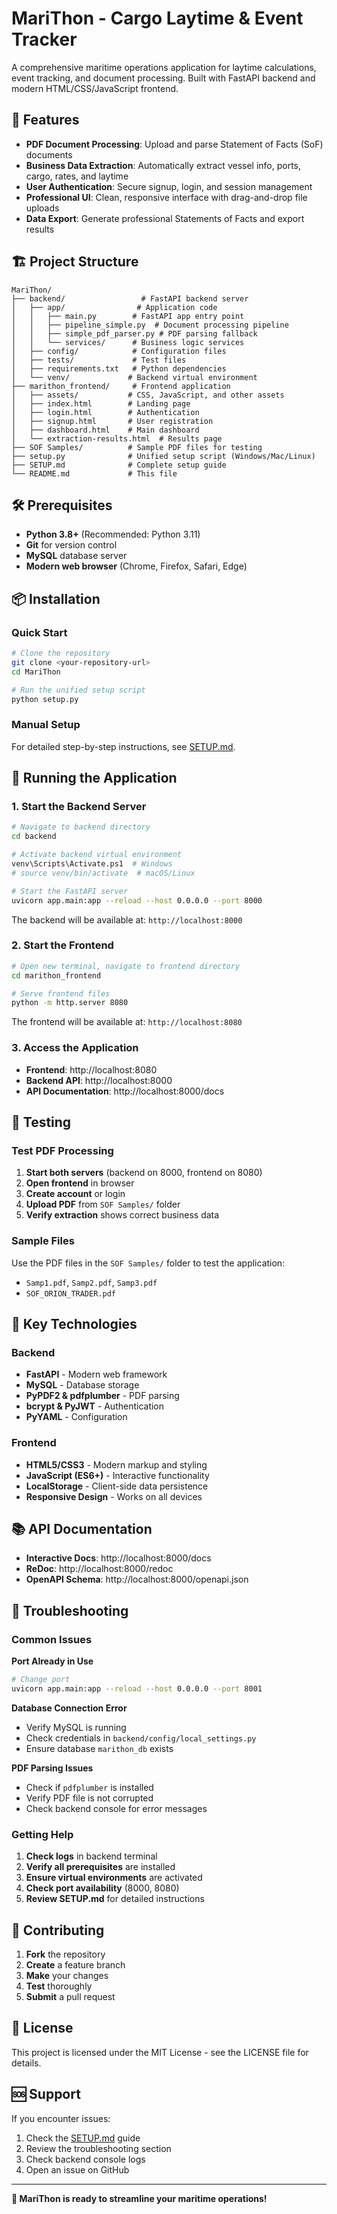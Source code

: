 # MariThon - Cargo Laytime & Event Tracker

A comprehensive maritime operations application for laytime calculations, event tracking, and document processing. Built with FastAPI backend and modern HTML/CSS/JavaScript frontend.

## 🚀 Features

- **PDF Document Processing**: Upload and parse Statement of Facts (SoF) documents
- **Business Data Extraction**: Automatically extract vessel info, ports, cargo, rates, and laytime
- **User Authentication**: Secure signup, login, and session management
- **Professional UI**: Clean, responsive interface with drag-and-drop file uploads
- **Data Export**: Generate professional Statements of Facts and export results

## 🏗️ Project Structure

```
MariThon/
├── backend/                 # FastAPI backend server
│   ├── app/                # Application code
│   │   ├── main.py        # FastAPI app entry point
│   │   ├── pipeline_simple.py  # Document processing pipeline
│   │   ├── simple_pdf_parser.py # PDF parsing fallback
│   │   └── services/      # Business logic services
│   ├── config/            # Configuration files
│   ├── tests/             # Test files
│   ├── requirements.txt   # Python dependencies
│   └── venv/             # Backend virtual environment
├── marithon_frontend/     # Frontend application
│   ├── assets/           # CSS, JavaScript, and other assets
│   ├── index.html        # Landing page
│   ├── login.html        # Authentication
│   ├── signup.html       # User registration
│   ├── dashboard.html    # Main dashboard
│   └── extraction-results.html  # Results page
├── SOF Samples/          # Sample PDF files for testing
├── setup.py              # Unified setup script (Windows/Mac/Linux)
├── SETUP.md              # Complete setup guide
└── README.md             # This file
```

## 🛠️ Prerequisites

- **Python 3.8+** (Recommended: Python 3.11)
- **Git** for version control
- **MySQL** database server
- **Modern web browser** (Chrome, Firefox, Safari, Edge)

## 📦 Installation

### Quick Start

```bash
# Clone the repository
git clone <your-repository-url>
cd MariThon

# Run the unified setup script
python setup.py
```

### Manual Setup

For detailed step-by-step instructions, see [SETUP.md](SETUP.md).

## 🚀 Running the Application

### 1. Start the Backend Server

```bash
# Navigate to backend directory
cd backend

# Activate backend virtual environment
venv\Scripts\Activate.ps1  # Windows
# source venv/bin/activate  # macOS/Linux

# Start the FastAPI server
uvicorn app.main:app --reload --host 0.0.0.0 --port 8000
```

The backend will be available at: `http://localhost:8000`

### 2. Start the Frontend

```bash
# Open new terminal, navigate to frontend directory
cd marithon_frontend

# Serve frontend files
python -m http.server 8080
```

The frontend will be available at: `http://localhost:8080`

### 3. Access the Application

- **Frontend**: http://localhost:8080
- **Backend API**: http://localhost:8000
- **API Documentation**: http://localhost:8000/docs

## 🧪 Testing

### Test PDF Processing

1. **Start both servers** (backend on 8000, frontend on 8080)
2. **Open frontend** in browser
3. **Create account** or login
4. **Upload PDF** from `SOF Samples/` folder
5. **Verify extraction** shows correct business data

### Sample Files

Use the PDF files in the `SOF Samples/` folder to test the application:
- `Samp1.pdf`, `Samp2.pdf`, `Samp3.pdf`
- `SOF_ORION_TRADER.pdf`

## 🔧 Key Technologies

### Backend
- **FastAPI** - Modern web framework
- **MySQL** - Database storage
- **PyPDF2 & pdfplumber** - PDF parsing
- **bcrypt & PyJWT** - Authentication
- **PyYAML** - Configuration

### Frontend
- **HTML5/CSS3** - Modern markup and styling
- **JavaScript (ES6+)** - Interactive functionality
- **LocalStorage** - Client-side data persistence
- **Responsive Design** - Works on all devices

## 📚 API Documentation

- **Interactive Docs**: http://localhost:8000/docs
- **ReDoc**: http://localhost:8000/redoc
- **OpenAPI Schema**: http://localhost:8000/openapi.json

## 🚨 Troubleshooting

### Common Issues

**Port Already in Use**
```bash
# Change port
uvicorn app.main:app --reload --host 0.0.0.0 --port 8001
```

**Database Connection Error**
- Verify MySQL is running
- Check credentials in `backend/config/local_settings.py`
- Ensure database `marithon_db` exists

**PDF Parsing Issues**
- Check if `pdfplumber` is installed
- Verify PDF file is not corrupted
- Check backend console for error messages

### Getting Help

1. **Check logs** in backend terminal
2. **Verify all prerequisites** are installed
3. **Ensure virtual environments** are activated
4. **Check port availability** (8000, 8080)
5. **Review SETUP.md** for detailed instructions

## 🤝 Contributing

1. **Fork** the repository
2. **Create** a feature branch
3. **Make** your changes
4. **Test** thoroughly
5. **Submit** a pull request

## 📄 License

This project is licensed under the MIT License - see the LICENSE file for details.

## 🆘 Support

If you encounter issues:
1. Check the [SETUP.md](SETUP.md) guide
2. Review the troubleshooting section
3. Check backend console logs
4. Open an issue on GitHub

---

**🎉 MariThon is ready to streamline your maritime operations!**
